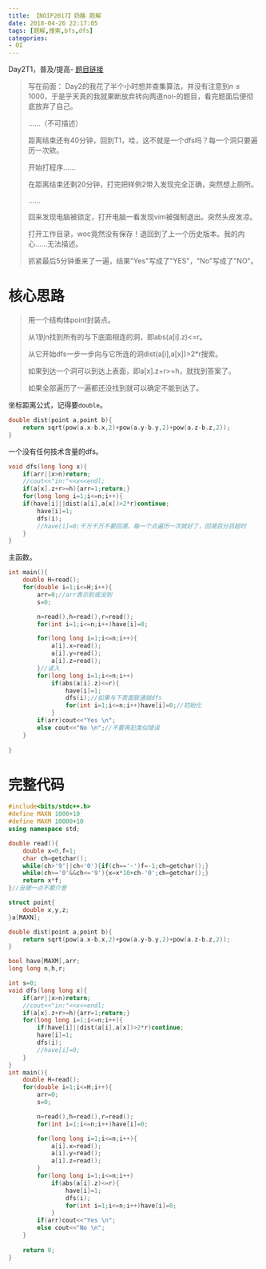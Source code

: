 ```yaml
---
title: 【NOIP2017】奶酪 题解
date: 2018-04-26 22:17:05
tags: [题解,搜索,bfs,dfs]
categories:
- OI   
---
```


Day2T1，普及/提高-
[题目链接](https://www.luogu.org/problemnew/show/P3958)

>写在前面：
>Day2的我花了半个小时想并查集算法，并没有注意到$n\leq1000$，于是乎天真的我就果断放弃转向两道noi-的题目，看完题面后便彻底放弃了自己。
>
>……（不可描述）
>
>距离结束还有40分钟，回到T1，哇，这不就是一个dfs吗？每一个洞只要遍历一次欸。
>
>开始打程序……
>
><!--more-->
>
>在距离结束还剩20分钟，打完把样例2带入发现完全正确，突然想上厕所。
>
>……
>
>回来发现电脑被锁定，打开电脑一看发现vim被强制退出。突然头皮发凉。
>
>打开工作目录，woc竟然没有保存！退回到了上一个历史版本。我的内心……无法描述。
>
>抓紧最后5分钟重来了一遍，结果"Yes"写成了"YES"，"No"写成了"NO"。





# 核心思路

> 用一个结构体point封装点。
>
> 从1到n找到所有的与下底面相连的洞，即abs(a[i].z)<=r。
>
> 从它开始dfs一步一步向与它所连的洞dist(a[i],a[x])>2*r搜索。
>
> 如果到达一个洞可以到达上表面，即a[x].z+r>=h，就找到答案了。
>
> 如果全部遍历了一遍都还没找到就可以确定不能到达了。



坐标距离公式，记得要`double`。

```cpp
double dist(point a,point b){
	return sqrt(pow(a.x-b.x,2)+pow(a.y-b.y,2)+pow(a.z-b.z,2));
}
```

一个没有任何技术含量的dfs。
```cpp
void dfs(long long x){
	if(arr||x>n)return;
	//cout<<"in:"<<x<<endl;
	if(a[x].z+r>=h){arr=1;return;}
	for(long long i=1;i<=n;i++){
	if(have[i]||dist(a[i],a[x])>2*r)continue;
		have[i]=1;
		dfs(i);
		//have[i]=0;千万千万不要回溯，每一个点遍历一次就好了，回溯百分百超时
	}
}
```

主函数。
```cpp
int main(){
	double H=read();
	for(double i=1;i<=H;i++){
		arr=0;//arr表示到或没到
		s=0;

		n=read(),h=read(),r=read();
		for(int i=1;i<=n;i++)have[i]=0;

		for(long long i=1;i<=n;i++){
			a[i].x=read();
			a[i].y=read();
			a[i].z=read();
        }//读入
		for(long long i=1;i<=n;i++)
			if(abs(a[i].z)<=r){
				have[i]=1;
				dfs(i);//如果与下表面联通就dfs
				for(int i=1;i<=n;i++)have[i]=0;//初始化
			}
		if(arr)cout<<"Yes \n";
		else cout<<"No \n";//不要再犯类似错误
	}
    
}
```

# 完整代码

```cpp
#include<bits/stdc++.h>
#define MAXN 1000+10
#define MAXM 10000+10
using namespace std;

double read(){
	double x=0,f=1;
	char ch=getchar();
	while(ch>'9'||ch<'0'){if(ch=='-')f=-1;ch=getchar();}
	while(ch>='0'&&ch<='9'){x=x*10+ch-'0';ch=getchar();}
	return x*f;
}//丑陋一点不要介意

struct point{
	double x,y,z;
}a[MAXN];

double dist(point a,point b){
	return sqrt(pow(a.x-b.x,2)+pow(a.y-b.y,2)+pow(a.z-b.z,2));
}

bool have[MAXM],arr;
long long n,h,r;

int s=0;
void dfs(long long x){
	if(arr||x>n)return;
	//cout<<"in:"<<x<<endl;
	if(a[x].z+r>=h){arr=1;return;}
	for(long long i=1;i<=n;i++){
		if(have[i]||dist(a[i],a[x])>2*r)continue;
		have[i]=1;
		dfs(i);
		//have[i]=0;
	}
}
int main(){
	double H=read();
	for(double i=1;i<=H;i++){
		arr=0;
		s=0;

		n=read(),h=read(),r=read();
		for(int i=1;i<=n;i++)have[i]=0;

		for(long long i=1;i<=n;i++){
			a[i].x=read();
			a[i].y=read();
			a[i].z=read();
		}
		for(long long i=1;i<=n;i++)
			if(abs(a[i].z)<=r){
				have[i]=1;
				dfs(i);
				for(int i=1;i<=n;i++)have[i]=0;
			}
		if(arr)cout<<"Yes \n";
		else cout<<"No \n";
	}
	
	return 0;
}
```

